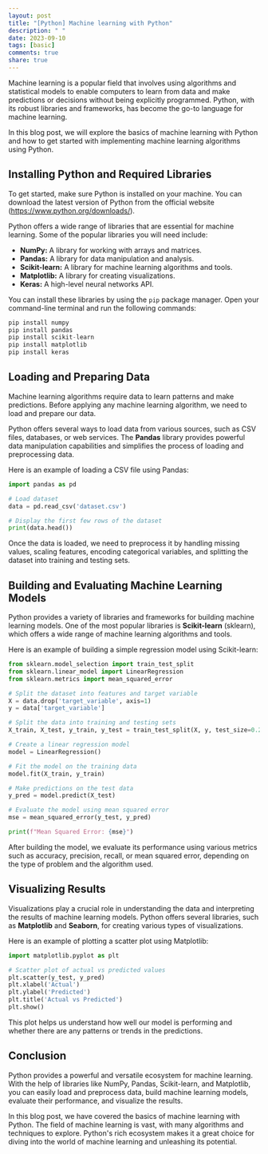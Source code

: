 ```yaml
---
layout: post
title: "[Python] Machine learning with Python"
description: " "
date: 2023-09-10
tags: [basic]
comments: true
share: true
---
```


Machine learning is a popular field that involves using algorithms and statistical models to enable computers to learn from data and make predictions or decisions without being explicitly programmed. Python, with its robust libraries and frameworks, has become the go-to language for machine learning.

In this blog post, we will explore the basics of machine learning with Python and how to get started with implementing machine learning algorithms using Python.

## Installing Python and Required Libraries

To get started, make sure Python is installed on your machine. You can download the latest version of Python from the official website (https://www.python.org/downloads/).

Python offers a wide range of libraries that are essential for machine learning. Some of the popular libraries you will need include:

- **NumPy:** A library for working with arrays and matrices.
- **Pandas:** A library for data manipulation and analysis.
- **Scikit-learn:** A library for machine learning algorithms and tools.
- **Matplotlib:** A library for creating visualizations.
- **Keras:** A high-level neural networks API.

You can install these libraries by using the `pip` package manager. Open your command-line terminal and run the following commands:

```python
pip install numpy
pip install pandas
pip install scikit-learn
pip install matplotlib
pip install keras
```

## Loading and Preparing Data

Machine learning algorithms require data to learn patterns and make predictions. Before applying any machine learning algorithm, we need to load and prepare our data.

Python offers several ways to load data from various sources, such as CSV files, databases, or web services. The **Pandas** library provides powerful data manipulation capabilities and simplifies the process of loading and preprocessing data.

Here is an example of loading a CSV file using Pandas:

```python
import pandas as pd

# Load dataset
data = pd.read_csv('dataset.csv')

# Display the first few rows of the dataset
print(data.head())
```

Once the data is loaded, we need to preprocess it by handling missing values, scaling features, encoding categorical variables, and splitting the dataset into training and testing sets.

## Building and Evaluating Machine Learning Models

Python provides a variety of libraries and frameworks for building machine learning models. One of the most popular libraries is **Scikit-learn** (sklearn), which offers a wide range of machine learning algorithms and tools.

Here is an example of building a simple regression model using Scikit-learn:

```python
from sklearn.model_selection import train_test_split
from sklearn.linear_model import LinearRegression
from sklearn.metrics import mean_squared_error

# Split the dataset into features and target variable
X = data.drop('target_variable', axis=1)
y = data['target_variable']

# Split the data into training and testing sets
X_train, X_test, y_train, y_test = train_test_split(X, y, test_size=0.2, random_state=42)

# Create a linear regression model
model = LinearRegression()

# Fit the model on the training data
model.fit(X_train, y_train)

# Make predictions on the test data
y_pred = model.predict(X_test)

# Evaluate the model using mean squared error
mse = mean_squared_error(y_test, y_pred)

print(f"Mean Squared Error: {mse}")
```

After building the model, we evaluate its performance using various metrics such as accuracy, precision, recall, or mean squared error, depending on the type of problem and the algorithm used.

## Visualizing Results

Visualizations play a crucial role in understanding the data and interpreting the results of machine learning models. Python offers several libraries, such as **Matplotlib** and **Seaborn**, for creating various types of visualizations.

Here is an example of plotting a scatter plot using Matplotlib:

```python
import matplotlib.pyplot as plt

# Scatter plot of actual vs predicted values
plt.scatter(y_test, y_pred)
plt.xlabel('Actual')
plt.ylabel('Predicted')
plt.title('Actual vs Predicted')
plt.show()
```

This plot helps us understand how well our model is performing and whether there are any patterns or trends in the predictions.

## Conclusion

Python provides a powerful and versatile ecosystem for machine learning. With the help of libraries like NumPy, Pandas, Scikit-learn, and Matplotlib, you can easily load and preprocess data, build machine learning models, evaluate their performance, and visualize the results.

In this blog post, we have covered the basics of machine learning with Python. The field of machine learning is vast, with many algorithms and techniques to explore. Python's rich ecosystem makes it a great choice for diving into the world of machine learning and unleashing its potential.